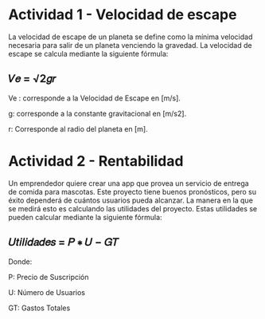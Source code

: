 # Actividad 1 - Velocidad de escape
La velocidad de escape de un planeta se define como la mínima velocidad necesaria para 
salir de un planeta venciendo la gravedad.
La velocidad de escape se calcula mediante la siguiente fórmula:
## 𝑉𝑒 = √2𝑔𝑟

Ve : corresponde a la Velocidad de Escape en [m/s].

g: corresponde a la constante gravitacional en [m/s2].

r: Corresponde al radio del planeta en [m].

# Actividad 2 - Rentabilidad
Un emprendedor quiere crear una app que provea un servicio de entrega de comida para 
mascotas. Este proyecto tiene buenos pronósticos, pero su éxito dependerá de cuántos 
usuarios pueda alcanzar. La manera en la que se medirá esto es calculando las utilidades del 
proyecto. Estas utilidades se pueden calcular mediante la siguiente fórmula:
## 𝑈𝑡𝑖𝑙𝑖𝑑𝑎𝑑𝑒𝑠 = 𝑃 ∗ 𝑈 − 𝐺𝑇
Donde:

P: Precio de Suscripción

U: Número de Usuarios

GT: Gastos Totales
